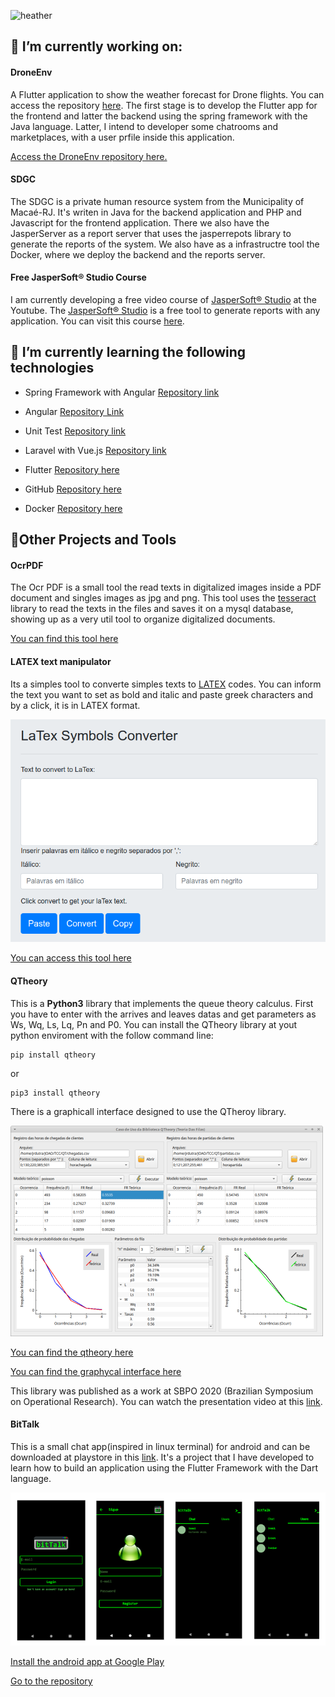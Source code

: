 ![heather](https://raw.githubusercontent.com/jrdutra/jrdutra/main/header.png)




<!--
**jrdutra/jrdutra** is a ✨ _special_ ✨ repository because its `README.md` (this file) appears on your GitHub profile.

Here are some ideas to get you started:
-->

## 🔭 I’m currently working on:

#### DroneEnv 

A Flutter application to show the weather forecast for Drone flights. You can access the repository [here](https://github.com/jrdutra/droneenv).
The first stage is to develop the Flutter app for the frontend and latter the backend using the spring framework with the Java language.
Latter, I intend to developer some chatrooms and marketplaces, with a user prfile inside this application.

[Access the DroneEnv repository here.](https://github.com/jrdutra/droneenv)

#### SDGC

The SDGC is a private human resource system from the Municipality of Macaé-RJ. It's writen in Java for the backend application and PHP and Javascript for the frontend application. There we also have the JasperServer as a report server that uses the jasperrepots library to generate the reports of the system.
We also have as a infrastructre tool the Docker, where we deploy the backend and the reports server.

#### Free JasperSoft® Studio Course

I am currently developing a free video course of [JasperSoft® Studio](https://community.jaspersoft.com/project/jaspersoft-studio) at the Youtube. The [JasperSoft® Studio](https://community.jaspersoft.com/project/jaspersoft-studio) is a free tool to generate reports with any application. You can visit this course [here](https://www.youtube.com/playlist?list=PLydhlxPpuc-SX4VGw7FaR7-aEkm6dChVh).


## 🌱 I’m currently learning the following technologies

- Spring Framework with Angular [Repository link](https://github.com/jrdutra/EstudandoSpring)

- Angular [Repository Link](https://github.com/jrdutra/angularAvancado)

- Unit Test [Repository link](https://github.com/jrdutra/EstudandoTestesUnitarios)

- Laravel with Vue.js [Repository link](https://github.com/jrdutra/EstudandoLaravel)

- Flutter [Repository here](https://github.com/jrdutra/EstudandoFlutter)

- GitHub [Repository here](https://github.com/jrdutra/TrabalhandoComGitHub)

- Docker [Repository here](https://github.com/jrdutra/EstudandoDocker)

## 🔨Other Projects and Tools

#### OcrPDF

The Ocr PDF is a small tool the read texts in digitalized images inside a PDF document and singles images as jpg and png.
This tool uses the [tesseract](https://opensource.google/projects/tesseract) library to read the texts in the files and saves it on a mysql database, showing up as a very util tool to organize digitalized documents.

[You can find this tool here](https://github.com/jrdutra/OcrPDF)

#### LATEX text manipulator

Its a simples tool to converte simples texts to [LATEX](https://pt.wikipedia.org/wiki/LaTeX) codes. You can inform the text you want to set as bold and italic and paste greek characters and by a click, it is in LATEX format.

![screen](https://raw.githubusercontent.com/jrdutra/jrdutra.github.io/master/images/screen.png)

[You can access this tool here](https://jrdutra.github.io/)

#### QTheory

This is a **Python3** library that implements the queue theory calculus. First you have to enter with the arrives and leaves datas and get parameters as Ws, Wq, Ls, Lq, Pn and P0.
You can install the QTheory library at yout python enviroment with the follow command line:

```shell
pip install qtheory
```
or

```shell
pip3 install qtheory
```
There is a graphicall interface designed to use the QTheroy library.

![qtheory](https://raw.githubusercontent.com/jrdutra/qtheory-suport/master/PROGRAMA-COM-DADOS.png)

[You can find the qtheory here](https://github.com/jrdutra/qtheory)

[You can find the graphycal interface here](https://github.com/jrdutra/qtheory-Graphical-Interface)

This library was published as a work at SBPO 2020 (Brazilian Symposium on Operational Research).
You can watch the presentation video at this [link](https://proceedings.science/sbpo-2020/papers/biblioteca-de-teoria-das-filas-para-a-linguagem-de-programacao-python).

#### BitTalk

This is a small chat app(inspired in linux terminal) for android and can be downloaded at playstore in this [link](https://play.google.com/store/apps/details?id=com.joaoricardocoredutra.bittalk).
It's a project that I have developed to learn how to build an application using the Flutter Framework with the Dart language.

![bittalk](https://raw.githubusercontent.com/jrdutra/EstudandoFlutter/master/JamiltonDamasceno/bittalk/btc.png)

[Install the android app at Google Play](https://play.google.com/store/apps/details?id=com.joaoricardocoredutra.bittalk)

[Go to the repository](https://github.com/jrdutra/EstudandoFlutter/tree/master/JamiltonDamasceno/bittalk)

<!--
- 👯 I’m looking to collaborate on ...
- 🤔 I’m looking for help with ...
- 💬 Ask me about ...
- 📫 How to reach me: ...
- 😄 Pronouns: ...
- ⚡ Fun fact: ...
-->
